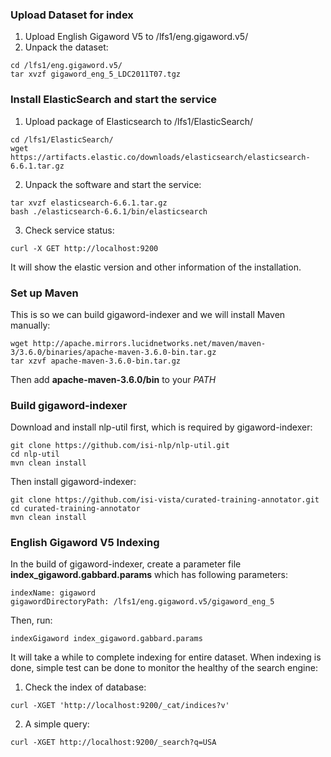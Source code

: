 ### Upload Dataset for index
1. Upload English Gigaword V5 to /lfs1/eng.gigaword.v5/
2. Unpack the dataset:
```
cd /lfs1/eng.gigaword.v5/
tar xvzf gigaword_eng_5_LDC2011T07.tgz
```

### Install ElasticSearch and start the service
1. Upload package of Elasticsearch to /lfs1/ElasticSearch/
```
cd /lfs1/ElasticSearch/
wget https://artifacts.elastic.co/downloads/elasticsearch/elasticsearch-6.6.1.tar.gz
```

2. Unpack the software and start the service:
```
tar xvzf elasticsearch-6.6.1.tar.gz
bash ./elasticsearch-6.6.1/bin/elasticsearch
```

3. Check service status:
``` 
curl -X GET http://localhost:9200
```
   
 It will show the elastic version and other information of the installation.

### Set up Maven
This is so we can build gigaword-indexer and we will install Maven manually:
```
wget http://apache.mirrors.lucidnetworks.net/maven/maven-3/3.6.0/binaries/apache-maven-3.6.0-bin.tar.gz
tar xzvf apache-maven-3.6.0-bin.tar.gz
```

Then add **apache-maven-3.6.0/bin** to your _PATH_

### Build gigaword-indexer
Download and install nlp-util first, which is required by gigaword-indexer:
```
git clone https://github.com/isi-nlp/nlp-util.git
cd nlp-util
mvn clean install
```

Then install gigaword-indexer:
```
git clone https://github.com/isi-vista/curated-training-annotator.git
cd curated-training-annotator
mvn clean install
```

### English Gigaword V5 Indexing
In the build of gigaword-indexer, create a parameter file **index_gigaword.gabbard.params** which has following parameters:
```
indexName: gigaword
gigawordDirectoryPath: /lfs1/eng.gigaword.v5/gigaword_eng_5
```

Then, run:
```
indexGigaword index_gigaword.gabbard.params
```

It will take a while to complete indexing for entire dataset. When indexing is done, simple test can be done to monitor the healthy of the search engine:
1. Check the index of database:
```
curl -XGET 'http://localhost:9200/_cat/indices?v'
```

2. A simple query:
```
curl -XGET http://localhost:9200/_search?q=USA
```

